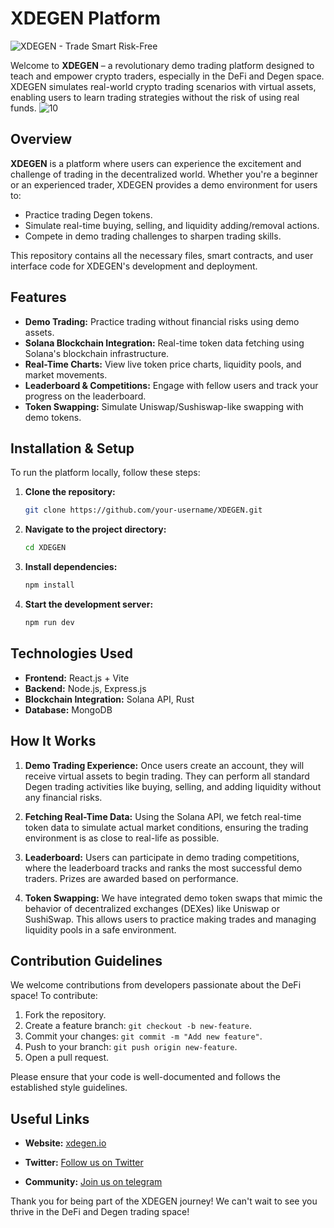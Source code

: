 # XDEGEN Platform
![XDEGEN - Trade Smart Risk-Free](https://github.com/user-attachments/assets/62c33cf0-a67f-4444-a644-005d8ce67cac)

Welcome to **XDEGEN** – a revolutionary demo trading platform designed to teach and empower crypto traders, especially in the DeFi and Degen space. XDEGEN simulates real-world crypto trading scenarios with virtual assets, enabling users to learn trading strategies without the risk of using real funds.
![10](https://github.com/user-attachments/assets/78dcdcad-376c-421f-a188-377d502cfc0a)


## Overview

**XDEGEN** is a platform where users can experience the excitement and challenge of trading in the decentralized world. Whether you're a beginner or an experienced trader, XDEGEN provides a demo environment for users to:
- Practice trading Degen tokens.
- Simulate real-time buying, selling, and liquidity adding/removal actions.
- Compete in demo trading challenges to sharpen trading skills.
  
This repository contains all the necessary files, smart contracts, and user interface code for XDEGEN's development and deployment.

## Features

- **Demo Trading:** Practice trading without financial risks using demo assets.
- **Solana Blockchain Integration:** Real-time token data fetching using Solana's blockchain infrastructure.
- **Real-Time Charts:** View live token price charts, liquidity pools, and market movements.
- **Leaderboard & Competitions:** Engage with fellow users and track your progress on the leaderboard.
- **Token Swapping:** Simulate Uniswap/Sushiswap-like swapping with demo tokens.

## Installation & Setup

To run the platform locally, follow these steps:

1. **Clone the repository:**
   ```bash
   git clone https://github.com/your-username/XDEGEN.git
   ```
2. **Navigate to the project directory:**
   ```bash
   cd XDEGEN
   ```

3. **Install dependencies:**
   ```bash
   npm install
   ```

4. **Start the development server:**
   ```bash
   npm run dev
   ```


## Technologies Used

- **Frontend:** React.js + Vite
- **Backend:** Node.js, Express.js
- **Blockchain Integration:** Solana API, Rust
- **Database:** MongoDB
  
## How It Works

1. **Demo Trading Experience:** Once users create an account, they will receive virtual assets to begin trading. They can perform all standard Degen trading activities like buying, selling, and adding liquidity without any financial risks.

2. **Fetching Real-Time Data:** Using the Solana API, we fetch real-time token data to simulate actual market conditions, ensuring the trading environment is as close to real-life as possible.

3. **Leaderboard:** Users can participate in demo trading competitions, where the leaderboard tracks and ranks the most successful demo traders. Prizes are awarded based on performance.

4. **Token Swapping:** We have integrated demo token swaps that mimic the behavior of decentralized exchanges (DEXes) like Uniswap or SushiSwap. This allows users to practice making trades and managing liquidity pools in a safe environment.

## Contribution Guidelines

We welcome contributions from developers passionate about the DeFi space! To contribute:
1. Fork the repository.
2. Create a feature branch: `git checkout -b new-feature`.
3. Commit your changes: `git commit -m "Add new feature"`.
4. Push to your branch: `git push origin new-feature`.
5. Open a pull request.

Please ensure that your code is well-documented and follows the established style guidelines.

## Useful Links

- **Website:** [xdegen.io](https://xdegen.xyz)  
  
- **Twitter:** [Follow us on Twitter](https://x.com/X_dgen?)

- **Community:** [Join us on telegram](https://t.me/XDEGENCOMMUNITY)  


Thank you for being part of the XDEGEN journey! We can't wait to see you thrive in the DeFi and Degen trading space!
